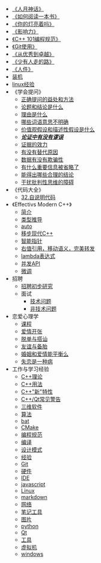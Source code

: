 * [《人月神话》](MMM/人月神话.md)
* [《如何阅读一本书》](HTRAB/如何阅读一本书.md)
* [《你的灯亮着吗》](AYLO/你的灯亮着吗.md)
* [《影响力》](influence/影响力.md)
* [《C++ 101编程规范》](CPP101/C++101编程规范.md)
* [《Git使用》](Git/Git使用.md)
* [《从优秀到卓越》](GoodToGreat/从优秀到卓越.md)
* [《少有人走的路》](RoadLessTraveled/少有人走的路.md)
* [《人件》](Peopleware/Peopleware.md)
* [装机](computer/装机.md)
* [linux经验](Linux/experience.md)
* 《学会提问》
  * [正确提问的益处和方法](AskingRightQuestions/正确提问的益处和方法.md)
  * [论题和结论是什么](AskingRightQuestions/论题和结论是什么.md)
  * [理由是什么](AskingRightQuestions/理由是什么.md)
  * [哪些词语意思不明确](AskingRightQuestions/哪些词语意思不明确.md)
  * [价值观假设和描述性假设是什么](AskingRightQuestions/价值观假设和描述性假设是什么.md)
  * [***论证中有没有谬误***](AskingRightQuestions/论证中有没有谬误.md)
  * [证据的效力](AskingRightQuestions/证据的效力.md)
  * [有没有替代原因](AskingRightQuestions/有没有替代原因.md)
  * [数据有没有欺骗性](AskingRightQuestions/数据有没有欺骗性.md)
  * [有什么重要信息被省略了](AskingRightQuestions/有什么重要信息被省略了.md)
  * [能得出哪些合理的结论](AskingRightQuestions/能得出哪些合理的结论.md)
  * [干扰批判性思维的障碍](AskingRightQuestions/干扰批判性思维的障碍.md)
* 《代码大全》
  * [32.自说明代码](CodeComplete/32.自说明代码.md)
* 《Effectivs Modern C++》
  * [简介](EffectiveModernCpp/0.Introduction.md)
  * [类型推导](EffectiveModernCpp/1.DeducingTypes.md)
  * [auto](EffectiveModernCpp/2.Auto.md)
  * [移步现代C++](EffectiveModernCpp/3.MovingToModernCpp.md)
  * [智能指针](EffectiveModernCpp/4.SmartPointers.md)
  * [右值引用，移动语义，完美转发](EffectiveModernCpp/5.RRefMovSemPerfForw.md)
  * [lambda表达式](EffectiveModernCpp/6.LambdaExpressions.md)
  * [并发API](EffectiveModernCpp/7.TheConcurrencyAPI.md)
  * [微调](EffectiveModernCpp/8.Tweaks.md)
* 招聘
  * [招聘初步研究](recruit/招聘初步研究.md)
  * 面试
    * [技术问题](recruit/技术问题.md)
    * [非技术问题](recruit/非技术问题.md)
* 恋爱心理学
  * [课程](PsychologyOfLove/课程.md)
  * [爱情开张](PsychologyOfLove/爱情开张.md)
  * [脱单与搭讪](PsychologyOfLove/脱单与搭讪.md)
  * [友谊与备胎](PsychologyOfLove/友谊与备胎.md)
  * [婚姻和爱情能平衡么](PsychologyOfLove/婚姻和爱情能平衡么.md)
  * [失恋是一种病](PsychologyOfLove/失恋是一种病.md)
* 工作与学习经验
  * [C++理论](WORK/cppConcepts.md)
  * [C++用法](WORK/cppUsages.md)
  * [C++"新"特性](WORK/cppNewFeatures.md)
  * [C++/Qt常见警告](WORK/cppWarnings.md)
  * [三维软件](WORK/3DSoftware.md)
  * [算法](WORK/algorithm.md)
  * [bat](WORK/bat.md)
  * [CMake](WORK/cmake.md)
  * [编程规范](WORK/codingRules.md)
  * [编译](WORK/compile.md)
  * [设计模式](WORK/designPatterns.md)
  * [经验](WORK/experience.md)
  * [Git](WORK/git.md)
  * [硬件](WORK/hardware.md)
  * [IDE](WORK/IDE.md)
  * [javascript](WORK/javascript.md)
  * [Linux](WORK/linux.md)
  * [markdown](WORK/markdown.md)
  * [网络](WORK/network.md)
  * [笔记工具](WORK/noteTools.md)
  * [图片](WORK/picture.md)
  * [python](WORK/python.md)
  * [Qt](WORK/Qt.md)
  * [工具](WORK/tools.md)
  * [虚拟机](WORK/vm.md)
  * [windows](WORK/windows.md)
